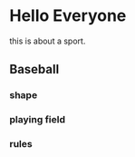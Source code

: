 # Hello Everyone
 this is about a sport.

## Baseball

### shape


### playing field


### rules


#### 
